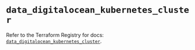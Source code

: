 # `data_digitalocean_kubernetes_cluster`

Refer to the Terraform Registry for docs: [`data_digitalocean_kubernetes_cluster`](https://registry.terraform.io/providers/digitalocean/digitalocean/2.36.0/docs/data-sources/kubernetes_cluster).
